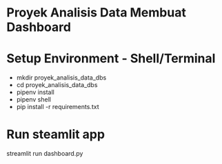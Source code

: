 # Proyek Analisis Data Membuat Dashboard

# Setup Environment - Shell/Terminal
- mkdir proyek_analisis_data_dbs
- cd proyek_analisis_data_dbs
- pipenv install
- pipenv shell
- pip install -r requirements.txt

# Run steamlit app
streamlit run dashboard.py
